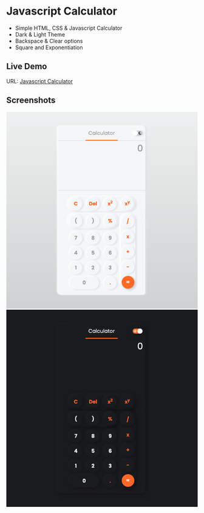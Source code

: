 # Javascript Calculator
- Simple HTML, CSS & Javascript Calculator
- Dark & Light Theme
- Backspace & Clear options
- Square and Exponentiation

## Live Demo
URL:  [Javascript Calculator](https://davidtrikic.github.io/javascript-calculator)

## Screenshots

![](./screenshots/Screenshot_light.png)
![](./screenshots/Screenshot_dark.png)
